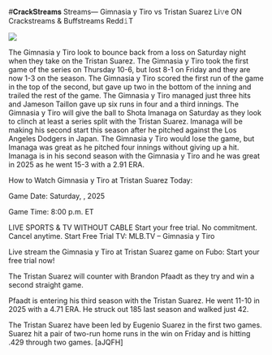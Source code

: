 #𝐂𝐫𝐚𝐜𝐤𝐒𝐭𝐫𝐞𝐚𝐦𝐬 Streams— Gimnasia y Tiro vs Tristan Suarez Li𝚟e ON Crackstreams & Buffstreams Redd𝚒T  
  
  
[![](https://i.imgur.com/qSNzIqt.png)](https://movie.rssnews.media/NfCEvRTQ.php)  
  
The Gimnasia y Tiro look to bounce back from a loss on Saturday night when they take on the Tristan Suarez. The Gimnasia y Tiro took the first game of the series on Thursday 10-6, but lost 8-1 on Friday and they are now 1-3 on the season. The Gimnasia y Tiro scored the first run of the game in the top of the second, but gave up two in the bottom of the inning and trailed the rest of the game. The Gimnasia y Tiro managed just three hits and Jameson Taillon gave up six runs in four and a third innings. The Gimnasia y Tiro will give the ball to Shota Imanaga on Saturday as they look to clinch at least a series split with the Tristan Suarez. Imanaga will be making his second start this season after he pitched against the Los Angeles Dodgers in Japan. The Gimnasia y Tiro would lose the game, but Imanaga was great as he pitched four innings without giving up a hit. Imanaga is in his second season with the Gimnasia y Tiro and he was great in 2025 as he went 15-3 with a 2.91 ERA.

How to Watch Gimnasia y Tiro at Tristan Suarez Today:

Game Date: Saturday, , 2025

Game Time: 8:00 p.m. ET

LIVE SPORTS & TV WITHOUT CABLE
Start your free trial. No commitment. Cancel anytime.
Start Free Trial
TV: MLB.TV – Gimnasia y Tiro

Live stream the Gimnasia y Tiro at Tristan Suarez game on Fubo: Start your free trial now!

The Tristan Suarez will counter with Brandon Pfaadt as they try and win a second straight game.

Pfaadt is entering his third season with the Tristan Suarez. He went 11-10 in 2025 with a 4.71 ERA. He struck out 185 last season and walked just 42.

The Tristan Suarez have been led by Eugenio Suarez in the first two games. Suarez hit a pair of two-run home runs in the win on Friday and is hitting .429 through two games. [aJQFH]